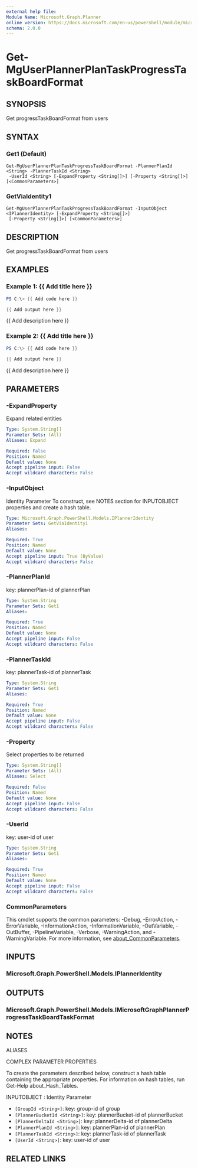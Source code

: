 ```yaml
---
external help file:
Module Name: Microsoft.Graph.Planner
online version: https://docs.microsoft.com/en-us/powershell/module/microsoft.graph.planner/get-mguserplannerplantaskprogresstaskboardformat
schema: 2.0.0
---
```


# Get-MgUserPlannerPlanTaskProgressTaskBoardFormat

## SYNOPSIS
Get progressTaskBoardFormat from users

## SYNTAX

### Get1 (Default)
```
Get-MgUserPlannerPlanTaskProgressTaskBoardFormat -PlannerPlanId <String> -PlannerTaskId <String>
 -UserId <String> [-ExpandProperty <String[]>] [-Property <String[]>] [<CommonParameters>]
```

### GetViaIdentity1
```
Get-MgUserPlannerPlanTaskProgressTaskBoardFormat -InputObject <IPlannerIdentity> [-ExpandProperty <String[]>]
 [-Property <String[]>] [<CommonParameters>]
```

## DESCRIPTION
Get progressTaskBoardFormat from users

## EXAMPLES

### Example 1: {{ Add title here }}
```powershell
PS C:\> {{ Add code here }}

{{ Add output here }}
```

{{ Add description here }}

### Example 2: {{ Add title here }}
```powershell
PS C:\> {{ Add code here }}

{{ Add output here }}
```

{{ Add description here }}

## PARAMETERS

### -ExpandProperty
Expand related entities

```yaml
Type: System.String[]
Parameter Sets: (All)
Aliases: Expand

Required: False
Position: Named
Default value: None
Accept pipeline input: False
Accept wildcard characters: False
```

### -InputObject
Identity Parameter
To construct, see NOTES section for INPUTOBJECT properties and create a hash table.

```yaml
Type: Microsoft.Graph.PowerShell.Models.IPlannerIdentity
Parameter Sets: GetViaIdentity1
Aliases:

Required: True
Position: Named
Default value: None
Accept pipeline input: True (ByValue)
Accept wildcard characters: False
```

### -PlannerPlanId
key: plannerPlan-id of plannerPlan

```yaml
Type: System.String
Parameter Sets: Get1
Aliases:

Required: True
Position: Named
Default value: None
Accept pipeline input: False
Accept wildcard characters: False
```

### -PlannerTaskId
key: plannerTask-id of plannerTask

```yaml
Type: System.String
Parameter Sets: Get1
Aliases:

Required: True
Position: Named
Default value: None
Accept pipeline input: False
Accept wildcard characters: False
```

### -Property
Select properties to be returned

```yaml
Type: System.String[]
Parameter Sets: (All)
Aliases: Select

Required: False
Position: Named
Default value: None
Accept pipeline input: False
Accept wildcard characters: False
```

### -UserId
key: user-id of user

```yaml
Type: System.String
Parameter Sets: Get1
Aliases:

Required: True
Position: Named
Default value: None
Accept pipeline input: False
Accept wildcard characters: False
```

### CommonParameters
This cmdlet supports the common parameters: -Debug, -ErrorAction, -ErrorVariable, -InformationAction, -InformationVariable, -OutVariable, -OutBuffer, -PipelineVariable, -Verbose, -WarningAction, and -WarningVariable. For more information, see [about_CommonParameters](http://go.microsoft.com/fwlink/?LinkID=113216).

## INPUTS

### Microsoft.Graph.PowerShell.Models.IPlannerIdentity

## OUTPUTS

### Microsoft.Graph.PowerShell.Models.IMicrosoftGraphPlannerProgressTaskBoardTaskFormat

## NOTES

ALIASES

COMPLEX PARAMETER PROPERTIES

To create the parameters described below, construct a hash table containing the appropriate properties. For information on hash tables, run Get-Help about_Hash_Tables.


INPUTOBJECT <IPlannerIdentity>: Identity Parameter
  - `[GroupId <String>]`: key: group-id of group
  - `[PlannerBucketId <String>]`: key: plannerBucket-id of plannerBucket
  - `[PlannerDeltaId <String>]`: key: plannerDelta-id of plannerDelta
  - `[PlannerPlanId <String>]`: key: plannerPlan-id of plannerPlan
  - `[PlannerTaskId <String>]`: key: plannerTask-id of plannerTask
  - `[UserId <String>]`: key: user-id of user

## RELATED LINKS

